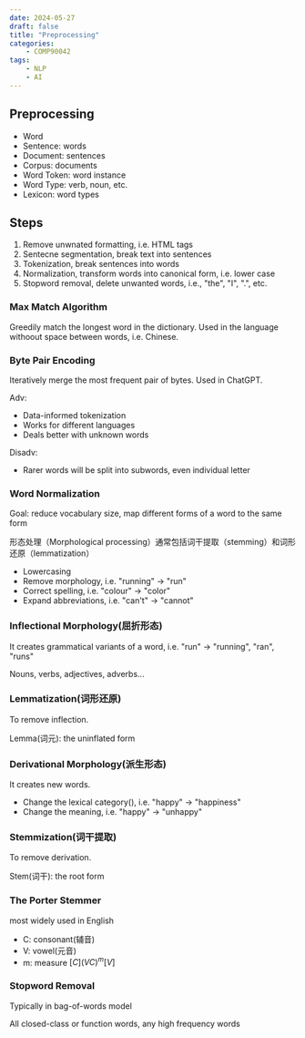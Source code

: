 ```yaml
---
date: 2024-05-27
draft: false
title: "Preprocessing"
categories:
    - COMP90042
tags: 
    - NLP
    - AI
---
```


## Preprocessing

- Word
- Sentence: words
- Document: sentences
- Corpus: documents
- Word Token: word instance
- Word Type: verb, noun, etc.
- Lexicon: word types


## Steps
1. Remove unwnated formatting, i.e. HTML tags
2. Sentecne segmentation, break text into sentences
3. Tokenization, break sentences into words
4. Normalization, transform words into canonical form, i.e. lower case
5. Stopword removal, delete unwanted words, i.e., "the", "I", ".", etc.

### Max Match Algorithm

Greedily match the longest word in the dictionary. Used in the language withoout space between words, i.e. Chinese.

### Byte Pair Encoding

Iteratively merge the most frequent pair of bytes. Used in ChatGPT.

Adv:
- Data-informed tokenization
- Works for different languages
- Deals better with unknown words


Disadv:
- Rarer words will be split into subwords, even individual letter


### Word Normalization

Goal: reduce vocabulary size, map different forms of a word to the same form

形态处理（Morphological processing）通常包括词干提取（stemming）和词形还原（lemmatization）

- Lowercasing
- Remove morphology, i.e. "running" -> "run"
- Correct spelling, i.e. "colour" -> "color"
- Expand abbreviations, i.e. "can't" -> "cannot"

### Inflectional Morphology(屈折形态)

It creates grammatical variants of a word, i.e. "run" -> "running", "ran", "runs"

Nouns, verbs, adjectives, adverbs...

### Lemmatization(词形还原)

To remove inflection. 

Lemma(词元): the uninflated form

### Derivational Morphology(派生形态)

It creates new words.

- Change the lexical category(), i.e. "happy" -> "happiness"
- Change the meaning, i.e. "happy" -> "unhappy"

### Stemmization(词干提取)

To remove derivation.

Stem(词干): the root form

### The Porter Stemmer

most widely used in English

- C: consonant(辅音)
- V: vowel(元音)
- m: measure $[C](VC)^m[V]$

### Stopword Removal

Typically in bag-of-words model

All closed-class or function words, any high frequency words
